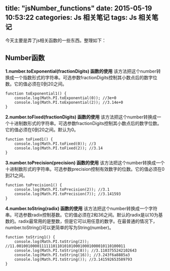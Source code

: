 title: "jsNumber_functions"
date: 2015-05-19 10:53:22
categories: Js 相关笔记
tags: Js 相关笔记
---
今天主要是弄了js相关函数的一些东西。整理如下：
<!--more-->
## Number函数
**1.number.toExponential(fractionDigits) 函数的使用**
该方法把这个number转换成一个指数形式的字符串。可选参数fractionDigits控制其小数点后的数字位数。它的值必须在0到20之间。
```
function toExponential1() {
	console.log(Math.PI.toExponential(0)); //3e+0
	console.log(Math.PI.toExponential(2)); //3.14e+0
}
```

**2.number.toFixed(fractionDigits) 函数的使用**
该方法把这个number转换成一个十进制数形式的字符串。可选参数fractionDigits控制其小数点后的数字位数。它的值必须在0到20之间。默认为0。
```
function toFixed1() {
	console.log(Math.PI.toFixed(0)); //3
	console.log(Math.PI.toFixed(2)); //3.14
}
```
**3.number.toPrecision(precision) 函数的使用**
该方法把这个number转换成一个十进制数形式的字符串。可选参数precision控制有效数字的位数。它的值必须在0到21之间。
```
function toPrecision1() {
	console.log(Math.PI.toPrecision(2)); //3.1
	console.log(Math.PI.toPrecision(7)); //3.141593
}
```
**4.number.toString(radix) 函数的使用**
该方法把这个number转换成一个字符串。可选参数radix控制基数。它的值必须在2和36之间。默认的radix是以10为基数的。radix最常用的是整数，但是它可以用任意的数字。在最普通的情况下，number.toString()可以更简单的写为String(number)。
```
function toString1() {
	console.log(Math.PI.toString(2));                                  //11.001001000011111101101010100010001000010110100011
	console.log(Math.PI.toString(8)); //3.1103755242102643
	console.log(Math.PI.toString(16)); //3.243f6a8885a3
	console.log(Math.PI.toString()); //3.141592653589793
}
```
